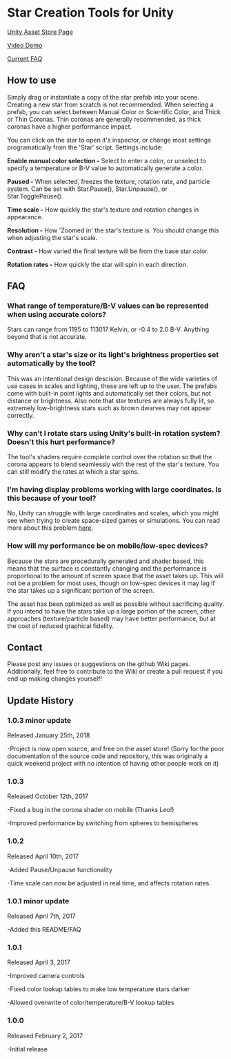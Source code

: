 # Star Creation Tools for Unity #
 
[Unity Asset Store Page](https://www.assetstore.unity3d.com/en/#!/content/80595)

[Video Demo](https://www.youtube.com/watch?v=fIn6SE-O1SM)

[Current FAQ](https://github.com/Jacob-Lane/StarCreationToolsForUnity/blob/master/README.md)

## How to use ##

Simply drag or instantiate a copy of the star prefab into your scene. Creating a new star from scratch is not recommended. When selecting a prefab, you can select between Manual Color or Scientific Color, and Thick or Thin Coronas. Thin coronas are generally recommended, as thick coronas have a higher performance impact.

You can click on the star to open it's inspector, or change most settings programatically from the 'Star' script. Settings include:

**Enable manual color selection -** Select to enter a color, or unselect to specify a temperature or B-V value to automatically generate a color.

**Paused -** When selected, freezes the texture, rotation rate, and particle system. Can be set with Star.Pause(), Star.Unpause(), or Star.TogglePause().

**Time scale -** How quickly the star's texture and rotation changes in appearance.

**Resolution -** How 'Zoomed in' the star's texture is. You should change this when adjusting the star's scale.

**Contrast -** How varied the final texture will be from the base star color.

**Rotation rates -** How quickly the star will spin in each direction.
 
## FAQ ##

### What range of temperature/B-V values can be represented when using accurate colors? ###

Stars can range from 1195 to 113017 Kelvin, or -0.4 to 2.0 B-V. Anything beyond that is not accurate.

### Why aren't a star's size or its light's brightness properties set automatically by the tool? ###

This was an intentional design descision. Because of the wide varieties of use cases in scales and lighting, these are left up to the user. The prefabs come with built-in point lights and automatically set their colors, but not distance or brightness. Also note that star textures are always fully lit, so extremely low-brightness stars such as brown dwarves may not appear correctly.

### Why can't I rotate stars using Unity's built-in rotation system? Doesn't this hurt performance? ###

The tool's shaders require complete control over the rotation so that the corona appears to blend seamlessly with the rest of the star's texture. You can still modify the rates at which a star spins.

### I'm having display problems working with large coordinates. Is this because of your tool? ###

No, Unity can struggle with large coordinates and scales, which you might see when trying to create space-sized games or simulations. You can read more about this problem [here](http://davenewson.com/posts/2013/unity-coordinates-and-scales.html).

### How will my performance be on mobile/low-spec devices? ###

Because the stars are procedurally generated and shader based, this means that the surface is constantly changing and the performance is proportional to the amount of screen space that the asset takes up. This will not be a problem for most uses, though on low-spec devices it may lag if the star takes up a significant portion of the screen.

The asset has been optimized as well as possible without sacrificing quality. If you intend to have the stars take up a large portion of the screen, other approaches (texture/particle based) may have better performance, but at the cost of reduced graphical fidelity.

## Contact ##

Please post any issues or suggestions on the github Wiki pages. Additionally, feel free to contribute to the Wiki or create a pull request if you end up making changes yourself!

## Update History ##

### 1.0.3 minor update ###

Released January 25th, 2018

-Project is now open source, and free on the asset store! (Sorry for the poor documentation of the source code and repository, this was originally a quick weekend project with no intention of having other people work on it)

### 1.0.3 ###

Released October 12th, 2017

-Fixed a bug in the corona shader on mobile (Thanks Leo!)

-Improved performance by switching from spheres to hemispheres

### 1.0.2 ###

Released April 10th, 2017

-Added Pause/Unpause functionality

-Time scale can now be adjusted in real time, and affects rotation rates.

### 1.0.1 minor update ###

Released April 7th, 2017

-Added this README/FAQ

### 1.0.1 ###

Released April 3, 2017

-Improved camera controls

-Fixed color lookup tables to make low temperature stars darker

-Allowed overwrite of color/temperature/B-V lookup tables

### 1.0.0 ###

Released February 2, 2017

-Initial release
